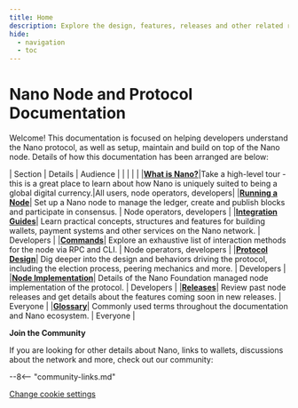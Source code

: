 ```yaml
---
title: Home
description: Explore the design, features, releases and other related resources for the nano protocol and node implementation.
hide:
  - navigation
  - toc
---
```


# Nano Node and Protocol Documentation
Welcome! This documentation is focused on helping developers understand the Nano protocol, as well as setup, maintain and build on top of the Nano node. Details of how this documentation has been arranged are below:

| Section | Details | Audience |
| | | |
|<span class="no-break">**[What is Nano?](what-is-nano/overview.md)**</span>|Take a high-level tour - this is a great place to learn about how Nano is uniquely suited to being a global digital currency.|All users, node operators, developers|
|<span class="no-break">**[Running a Node](running-a-node/overview.md)**</span>| Set up a Nano node to manage the ledger, create and publish blocks and participate in consensus. | Node operators, developers  |
|<span class="no-break">**[Integration Guides](integration-guides/the-basics.md)**</span>| Learn practical concepts, structures and features for building wallets, payment systems and other services on the Nano network. | Developers  |
|<span class="no-break">**[Commands](commands/rpc-protocol.md)**</span>|  Explore an exhaustive list of interaction methods for the node via RPC and CLI. | Node operators, developers |
|<span class="no-break">**[Protocol Design](protocol-design/introduction.md)**</span>| Dig deeper into the design and behaviors driving the protocol, including the election process, peering mechanics and more. | Developers |
|<span class="no-break">**[Node Implementation](node-implementation/introduction.md)**</span>| Details of the Nano Foundation managed node implementation of the protocol. | Developers |
|<span class="no-break">**[Releases](releases/node-releases.md)**</span>| Review past node releases and get details about the features coming soon in new releases.  | Everyone  |
|<span class="no-break">**[Glossary](glossary.md)**</span>| Commonly used terms throughout the documentation and Nano ecosystem.  | Everyone  |

**Join the Community**

If you are looking for other details about Nano, links to wallets, discussions about the network and more, check out our community:

--8<-- "community-links.md"

[Change cookie settings](#__consent)